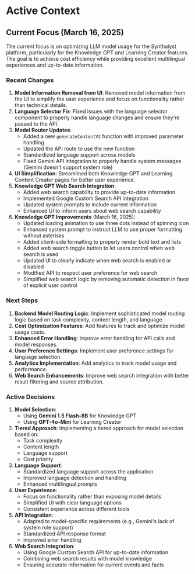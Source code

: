 # Active Context

## Current Focus (March 16, 2025)

The current focus is on optimizing LLM model usage for the Synthalyst platform, particularly for the Knowledge GPT and Learning Creator features. The goal is to achieve cost efficiency while providing excellent multilingual experiences and up-to-date information.

### Recent Changes

1. **Model Information Removal from UI**: Removed model information from the UI to simplify the user experience and focus on functionality rather than technical details.
2. **Language Selector Fix**: Fixed issues with the language selector component to properly handle language changes and ensure they're passed to the API.
3. **Model Router Updates**:
   - Added a new `generateContentV2` function with improved parameter handling
   - Updated the API route to use the new function
   - Standardized language support across models
   - Fixed Gemini API integration to properly handle system messages (Gemini doesn't support system role)
4. **UI Simplification**: Streamlined both Knowledge GPT and Learning Content Creator pages for better user experience.
5. **Knowledge GPT Web Search Integration**:
   - Added web search capability to provide up-to-date information
   - Implemented Google Custom Search API integration
   - Updated system prompts to include current information
   - Enhanced UI to inform users about web search capability
6. **Knowledge GPT Improvements** (March 16, 2025):
   - Updated loading animation to use three dots instead of spinning icon
   - Enhanced system prompt to instruct LLM to use proper formatting without asterisks
   - Added client-side formatting to properly render bold text and lists
   - Added web search toggle button to let users control when web search is used
   - Updated UI to clearly indicate when web search is enabled or disabled
   - Modified API to respect user preference for web search
   - Simplified web search logic by removing automatic detection in favor of explicit user control

### Next Steps

1. **Backend Model Routing Logic**: Implement sophisticated model routing logic based on task complexity, content length, and language.
2. **Cost Optimization Features**: Add features to track and optimize model usage costs.
3. **Enhanced Error Handling**: Improve error handling for API calls and model responses.
4. **User Preference Settings**: Implement user preference settings for language selection.
5. **Analytics Implementation**: Add analytics to track model usage and performance.
6. **Web Search Enhancements**: Improve web search integration with better result filtering and source attribution.

### Active Decisions

1. **Model Selection**:
   - Using **Gemini 1.5 Flash-8B** for Knowledge GPT
   - Using **GPT-4o-Mini** for Learning Creator
2. **Tiered Approach**: Implementing a tiered approach for model selection based on:
   - Task complexity
   - Content length
   - Language support
   - Cost priority
3. **Language Support**:
   - Standardized language support across the application
   - Improved language detection and handling
   - Enhanced multilingual prompts
4. **User Experience**:
   - Focus on functionality rather than exposing model details
   - Simplified UI with clear language options
   - Consistent experience across different tools
5. **API Integration**:
   - Adapted to model-specific requirements (e.g., Gemini's lack of system role support)
   - Standardized API response format
   - Improved error handling
6. **Web Search Integration**:
   - Using Google Custom Search API for up-to-date information
   - Combining web search results with model knowledge
   - Ensuring accurate information for current events and facts
